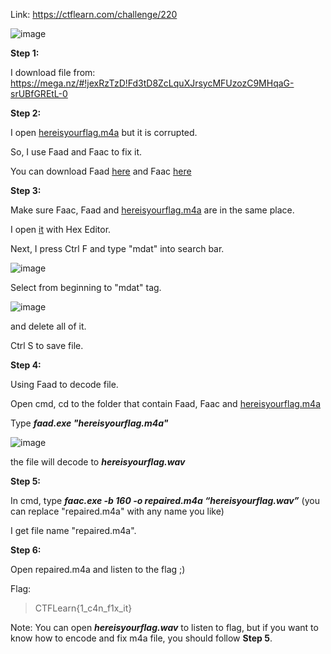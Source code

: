 Link: https://ctflearn.com/challenge/220


![image](https://user-images.githubusercontent.com/94149390/174475412-33f2c08e-60a2-411d-b828-a1741199f5f7.png)

**Step 1:** 

I download file from: https://mega.nz/#!jexRzTzD!Fd3tD8ZcLquXJrsycMFUzozC9MHqaG-srUBfGREtL-0

**Step 2:**

I open [hereisyourflag.m4a](https://github.com/kietbl/Research/blob/main/Music%20To%20My%20Ears/hereisyourflag.m4a) but it is corrupted.

So, I use Faad and Faac to fix it.

You can download Faad [here](https://rarewares.org/aac-decoders.php) and Faac [here](https://rarewares.org/aac-encoders.php)

**Step 3:**

Make sure Faac, Faad and [hereisyourflag.m4a](https://github.com/kietbl/Research/blob/main/Music%20To%20My%20Ears/hereisyourflag.m4a) are in the same place.

I open [it](https://github.com/kietbl/Research/blob/main/Music%20To%20My%20Ears/hereisyourflag.m4a) with Hex Editor.

Next, I press Ctrl F and type "mdat" into search bar.

![image](https://user-images.githubusercontent.com/94149390/174476280-6f0a5e0e-2dab-42fa-9ce7-8a8449f85f9d.png)

Select from beginning to "mdat" tag.

![image](https://user-images.githubusercontent.com/94149390/174476556-308c4631-e516-41ee-a39c-1106a6380d82.png)

and delete all of it.

Ctrl S to save file.

**Step 4:**

Using Faad to decode file.

Open cmd, cd to the folder that contain Faad, Faac and [hereisyourflag.m4a](https://github.com/kietbl/Research/blob/main/Music%20To%20My%20Ears/hereisyourflag.m4a)

Type ***faad.exe "hereisyourflag.m4a"***

![image](https://user-images.githubusercontent.com/94149390/174476741-fa505095-7f65-4869-a282-71e0ae5caf79.png)

the file will decode to ***hereisyourflag.wav***

**Step 5:**

In cmd, type ***faac.exe -b 160 -o repaired.m4a “hereisyourflag.wav”*** (you can replace "repaired.m4a" with any name you like)

I get file name "repaired.m4a".

**Step 6:**

Open repaired.m4a and listen to the flag ;)

Flag: 
>CTFLearn{1_c4n_f1x_it}

Note: You can open ***hereisyourflag.wav*** to listen to flag, but if you want to know how to encode and fix m4a file, you should follow **Step 5**. 

